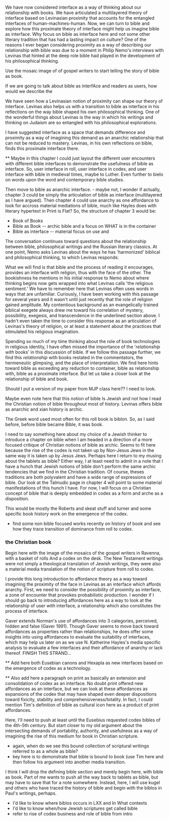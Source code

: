 We have now considered interface as a way of thinking about our relationship with books. We have articulated a multilayered theory of interface based on Levinasian proximity that accounts for the entangled interfaces of human-machines-human. Now, we can turn to bible and explore how this proximate theory of interface might help us imagine bible as interface. Why focus on bible as interface here and not some other literary tradition that has had a lasting impact on culture? One of the reasons I ever began considering proximity as a way of describing our relationship with bible was due to a moment in Philip Nemo's interviews with Levinas that hinted at the deep role bible had played in the development of his philosophical thinking. 



Use the mosaic image of of gospel writers to start telling the story of bible as book.

If we are going to talk about bible as interfAce and readers as users, how would we describe the 

We have seen how a Levinasian notion of proximity can shape our theory of interface. Levinas also helps us with a transition to bible as interface in his reflections on the way bible shaped his own philosophical thinking. One of the wonderful things about Levinas is the way in which his writings and thinking on Judaism are so entangled with his philosophical explorations. 

I have suggested interface as a space that demands difference and proximity as a way of imagining this demand as an anarchic relationship that can not be reduced to mastery. Levinas, in his own reflections on bible, finds this proximate interface there. 

** Maybe in this chapter I could just layout the different user encounters with different bible interfaces to demonstrate the usefulness of bible as interface. So, user interface in roll, user interface in codex, and user interface with bible in medieval times, maybe to Luther. Even further to bielo on words upon the word and contemporary bible studies.

Then move to bible as anarchic interface. - maybe not, I wonder if actually, chapter 3 could be simply the articulation of bible as interface (multilayered as I have argued). Then chapter 4 could use anarchy as one affordance to look for accross material mediations of bible, much like Hayles does with literary hypertext in Print is Flat? So, the structure of chapter 3 would be:

- Book of Books
- Bible as Book
-- archic bible and a focus on WHAT is in the container
- Bible as interface
-- material focus on use and 

The conversation continues toward questions about the relationship between bible, philosophical writings and the Russian literary classics. At one point, Nemo asks Levinas about the ways he has 'harmonized' biblical and philosophical thinking, to which Levinas responds:

What we will find is that bible and the process of reading it encourages, provides an interface with religion, thus with the face of the other. The bookishness he mentions in his initial response to Nemo about where thinking begins now gets wrapped into what Levinas calls 'the religious sentiment.' We have to remember here that Levinas often uses words in ways that are unfamiliar. Curiously, I have been working with this passage for several years and it wasn't until just recently that the role of religion gained amplitude. My contentious background as an evangelically trained biblical exegete always drew me toward his correlation of mystery, possibility, exegesis, and transcendence in the underlined section above. I hadn't even taken the time to consider this response as an articulation of Levinas's theory of religion, or at least a statement about the practices that stimulated his religious imagination.

Spending so much of my time thinking about the role of book technologies in religious identity, I have often missed the importance of the '*relationship with* books' in this discussion of bible. If we follow this passage further, we find this *relationship* with books restated in the commentators, the hermeneutic glimpsing, and the place of interpretation. We find here hints toward bible as exceeding any reduction to container, bible as relationship with, bible as a proximate interface. But let us take a closer look at the relationship of bible and book. 

Should I put a version of my paper from MJP class here?? I need to look.

Maybe even note here that this notion of bible
Is Jewish and not how I read the Christian notion of bible throughout most of history. Levinas offers bible as anarchic and xian history is archic.


The Greek word used most often for this roll book is biblon. So, as I said before, before bible became Bible, it was book.

I need to say something here about my choice of a Jewish thinker to introduce a chapter on bible when I am headed in a direction of a more focused critique of Christian notions of bible as archic. Seems to fit here because the rise of the codex is not taken up by Non-Jesus Jews in the same way it is taken up by Jesus Jews. Perhaps here I return to my musing about the tablets as bible? Either way, I at least need to admit in a note that I have a hunch that Jewish notions of bible don't perform the same archic tendencies that we find in the Christian tradition. Of course, theses traditions are both polyvalent and have a wide range of expressions of bible. Our look at the Talmudic page in chapter 4 will point to some material manifestations of this hunch I have. For now, I will focus on a Christian concept of bible that is deeply embedded in codex as a form and arche as a disposition. 

This would be mostly the Roberts and skeat stuff and turner and some specific book history work on the emergence of the codex.
- find some non bible focused works recently on history of book and see how they trace transition of dominance from roll to codex. 

### the Christian book ###
Begin here with the image of the mosaics of the gospel writers in Ravenna, with a basket of rolls And a codex on the desk. The New Testament writings were not simply a theological translation of Jewish writings, they were also a material media translation of the notion of scripture from roll to codex. 

I provide this long introduction to affordance theory as a way toward imagining the proximity of the face in Levinas as an interface which affords anarchy. First, we need to consider the possibility of proximity as interface, a zone of encounter that provokes probabilistic production. 
I wonder if I should go back to introducing affordances here as a way to look at the relationship of user with interface, a relationship which also constitutes the process of interface. 

Gaver extends Norman's use of affordances into 3 categories, perceived, hidden and false (Gaver 1991). Though Gaver seems to move back toward affordances as properties rather than relationships, he does offer some insights into using affordances to evaluate the suitability of interfaces, which may help us later on as we use N. Katherine Hayles's media specific analysis to evaluate a few interfaces and their affordance of anarchy or lack thereof. FINISH THIS STRAND...

** Add here both Eusebian canons and Hexapla as new interfaces based on the emergence of codex as a technology. 

** Also add here a paragraph on print as basically an extension and consolidation of codex as an interface. No doubt print offered new affordances as an interface, but we can look at these affordances as expansions of the codex that may have shaped even deeper dispositions toward fixicity, stability and comprehensiveness/totality. In fact, I could mention Tim's definition of bible as cultural icon here as a product of print affordances. 

Here, I'll need to push at least until the Eusebius requested codex bibles of the 4th-5th century. But start closer to my old argument about the intersecting demands of portability, authority, and usefulness as a way of imagining the rise of this medium for book in Christian scripture. 
- again, when do we see this bound collection of scriptural writings referred to as a whole as bible?
- key here is to demonstrate that bible is bound to book (use Tim here and then follow his argument into another media transition. 

I think I will drop the defining bible section and merely begin here, with bible as book. Part of me wants to push all the way back to tablets as bible, but may have to save that for a note somewhere. Instead, here, I will use kugel and others who have traced the history of bible and begin with the biblos in Paul's writings, perhaps. 
- I'd like to know where biblos occurs in LXX and In What contexts
- I'd like to know when/how Jewish scriptures get called bible
- refer to rise of codex business and role of bible from intro 

